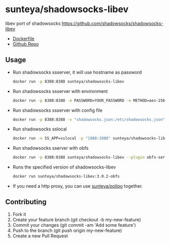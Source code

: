 # sunteya/shadowsocks-libev

libev port of shadowsocks <https://github.com/shadowsocks/shadowsocks-libev>

* [Dockerfile](https://github.com/sunteya/dockers/blob/master/shadowsocks-libev/build.sh)
* [Github Repo](https://github.com/sunteya/dockers/tree/master/shadowsocks-libev)


## Usage

* Run shadowsocks ssserver, it will use hostname as password

   ````bash
   docker run -p 8388:8388 sunteya/shadowsocks-libev
   ````

* Run shadowsocks ssserver with environment

   ````bash
   docker run -p 8388:8388 -e PASSWORD=YOUR_PASSWORD -e METHOD=aes-256-cf sunteya/shadowsocks-libev
   ````

* Run shadowsocks ssserver with config file

   ````bash
   docker run -p 8388:8388 -v "shadowsocks.json:/etc/shadowsocks.json" sunteya/shadowsocks-libev -c /etc/shadowsocks.json
   ````

* Run shadowsocks sslocal

   ````bash
   docker run -e SS_APP=sslocal -p "1080:1080" sunteya/shadowsocks-libev -l 1080 -b 0.0.0.0
   ````

* Run shadowsocks sserver with obfs

   ````bash
   docker run -p 8388:8388 sunteya/shadowsocks-libev --plugin obfs-server --plugin-opts "obfs=http"
   ````

* Runs the specified version of shadowsocks-libev

   ````bash
   docker run sunteya/shadowsocks-libev:3.0.2-obfs
   ````

* If you need a http proxy, you can use [sunteya/polipo](https://github.com/sunteya/dockers/tree/master/polipo) together.


## Contributing

1. Fork it
2. Create your feature branch (git checkout -b my-new-feature)
3. Commit your changes (git commit -am 'Add some feature')
4. Push to the branch (git push origin my-new-feature)
5. Create a new Pull Request
